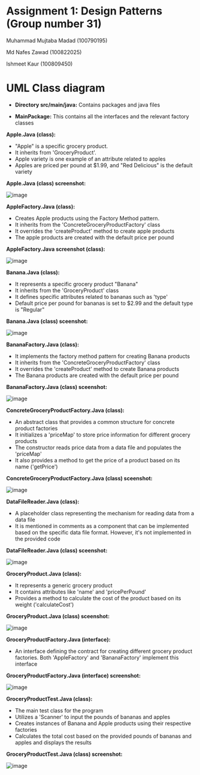 # Assignment 1: Design Patterns (Group number 31)

Muhammad Mujtaba Madad (100790195)

Md Nafes Zawad (100822025)

Ishmeet Kaur (100809450)

# __UML Class diagram__

- __Directory src/main/java:__ Contains packages and java files
   
- __MainPackage:__ This contains all the interfaces and the relevant factory classes
   
__Apple.Java (class):__
- "Apple" is a specific grocery product. 
- It inherits from 'GroceryProduct'. 
- Apple variety is one example of an attribute related to apples 
- Apples are priced per pound at $1.99, and "Red Delicious" is the default variety

__Apple.Java (class) screenshot:__ 

![image](https://github.com/Muji90/Assignment-1/assets/145510715/6717da24-f179-4a6f-8efd-a12953badcb7)

__AppleFactory.Java (class):__
- Creates Apple products using the Factory Method pattern.
- It inherits from the 'ConcreteGroceryProductFactory' class
- It overrides the 'createProduct' method to create apple products
- The apple products are created with the default price per pound

__AppleFactory.Java screenshot (class):__ 

![image](https://github.com/Muji90/Assignment-1/assets/145510715/5cc9bb9d-4bf8-4a7f-bce9-932a300466dc)

__Banana.Java (class):__
- It represents a specific grocery product "Banana"
- It inherits from the 'GroceryProduct' class
- It defines specific attributes related to bananas such as 'type'
- Default price per pound for bananas is set to $2.99 and the default type is "Regular"

__Banana.Java (class) sceenshot:__

![image](https://github.com/Muji90/Assignment-1/assets/145510715/0ec3178d-f78a-40f5-9625-fc099c38fabd)

__BananaFactory.Java (class):__
- It implements the factory method pattern for creating Banana products
- It inherits from the 'ConcreteGroceryProductFactory' class
- It overrides the 'createProduct' method to create Banana products
- The Banana products are created with the default price per pound

__BananaFactory.Java (class) sceenshot:__

![image](https://github.com/Muji90/Assignment-1/assets/145510715/a7a583dc-0fd2-4a91-a61e-f21d69bba4b9)

__ConcreteGroceryProductFactory.Java (class):__

- An abstract class that provides a common structure for concrete product factories
- It initializes a 'priceMap' to store price information for different grocery products
- The constructor reads price data from a data file and populates the 'priceMap'
- It also provides a method to get the price of a product based on its name ('getPrice')

__ConcreteGroceryProductFactory.Java (class) sceenshot:__ 

![image](https://github.com/Muji90/Assignment-1/assets/145510715/3ec786fd-cf2c-4fe6-b233-37c8d25aca20)

__DataFileReader.Java (class):__

- A placeholder class representing the mechanism for reading data from a data file
- It is mentioned in comments as a component that can be implemented based on the specific data file format. However, it's not implemented in the provided code

__DataFileReader.Java (class) sceenshot:__

![image](https://github.com/Muji90/Assignment-1/assets/145510715/14c6a86d-c1d5-4a93-ac96-f49ede022937)

__GroceryProduct.Java (class):__

- It represents a generic grocery product
- It contains attributes like 'name' and 'pricePerPound'
- Provides a method to calculate the cost of the product based on its weight ('calculateCost')

__GroceryProduct.Java (class) sceenshot:__  

![image](https://github.com/Muji90/Assignment-1/assets/145510715/d5a8f9c4-a4da-4070-9944-1fb617d87e52)

__GroceryProductFactory.Java (interface):__

- An interface defining the contract for creating different grocery product factories. Both 'AppleFactory' and 'BananaFactory' implement this interface

__GroceryProductFactory.Java (interface) screenshot:__

![image](https://github.com/Muji90/Assignment-1/assets/145510715/990bdc09-b41a-4660-8935-351d8738c3fd)

__GroceryProductTest.Java (class):__

- The main test class for the program
- Utilizes a 'Scanner' to input the pounds of bananas and apples
- Creates instances of Banana and Apple products using their respective factories
- Calculates the total cost based on the provided pounds of bananas and apples and displays the results

__GroceryProductTest.Java (class) screenshot:__

![image](https://github.com/Muji90/Assignment-1/assets/145510715/d2b2c0f7-64cd-4fc4-8bd3-c4b634ba946b)

